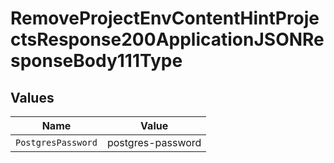 # RemoveProjectEnvContentHintProjectsResponse200ApplicationJSONResponseBody111Type


## Values

| Name               | Value              |
| ------------------ | ------------------ |
| `PostgresPassword` | postgres-password  |